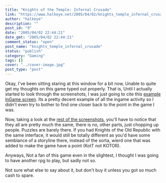 ```yaml
---
title: "Knights of the Temple: Infernal Crusade"
link: "https://www.halkeye.net/2005/04/02/knights_temple_infernal_crusade/"
author: "halkeye"
description: ""
post_id: "9"
date: "2005/04/02 22:44:21"
date_gmt: "2005/04/02 22:44:21"
comment_status: "open"
post_name: "knights_temple_infernal_crusade"
status: "publish"
category: "Gaming"
tags: []
cover: "../cover-image.jpg"
post_type: "post"
---
```


Okay, I've been sitting staring at this window for a bit now, Unable to quite get my thoughts on this game typed out properly. That is, Until I actually started to look through the screenshots, I was just going to cite this [example InGame screen](http://www.gamespot.com/xbox/adventure/knightsofthetemple/screenindex.html). Its a pretty decent example of all the ingame activity so I didn't even try to bother to find one closer back to the point in the game I was.

Now, taking a look at the [rest of the screenshots](http://www.gamespot.com/xbox/adventure/knightsofthetemple/screenindex.html), you'll have to notice that they all are pretty much the same, there is no, other parts, just chopping up people. Puzzles are barely there. If you had Knights of the Old Republic with the same interface, it would still be totally different as you'd have some semblance of a storyline there, instead of the sorta, wierd one that was added to make the game have a point (KotT not KOTOR).

Anyways, Not a fan of this game even in the slightest, I thought I was going to have another rpg to play, but sadly not so.

Not sure what else to say about it, but don't buy it unless you got so much cash to spare.